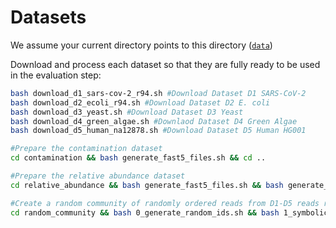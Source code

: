 # Datasets

We assume your current directory points to this directory ([`data`](./))

Download and process each dataset so that they are fully ready to be used in the evaluation step:

```bash
bash download_d1_sars-cov-2_r94.sh #Download Dataset D1 SARS-CoV-2
bash download_d2_ecoli_r94.sh #Download Dataset D2 E. coli
bash download_d3_yeast.sh #Download Dataset D3 Yeast
bash download_d4_green_algae.sh #Downlaod Dataset D4 Green Algae
bash download_d5_human_na12878.sh #Download Dataset D5 Human HG001

#Prepare the contamination dataset
cd contamination && bash generate_fast5_files.sh && cd ..

#Prepare the relative abundance dataset
cd relative_abundance && bash generate_fast5_files.sh && bash generate_ref.sh && cd ..

#Create a random community of randomly ordered reads from D1-D5 reads read_ids.txt
cd random_community && bash 0_generate_random_ids.sh && bash 1_symbolic_links.sh && cd ..
```